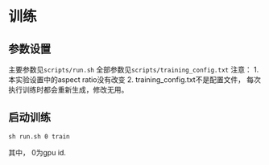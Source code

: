 # 训练
## 参数设置
主要参数见`scripts/run.sh`
全部参数见`scripts/training_config.txt`
注意：
    1. 本实验设置中的aspect ratio没有改变
    2. training_config.txt不是配置文件， 每次执行训练时都会重新生成，修改无用。
## 启动训练
```
sh run.sh 0 train
```
其中， 0为gpu id.


